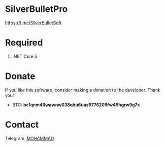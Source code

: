 # SilverBulletPro

https://t.me/SilverBulletSoft


# Required
1. .NET Core 5

# Donate
If you like this software, consider making a donation to the developer. Thank you!
- BTC: **bc1qnm46wawnw038qhu6uas9776205fw45hgrw9g7x**

# Contact
Telegram: [MOHAMMAD](https://t.me/mohamm4dx)
